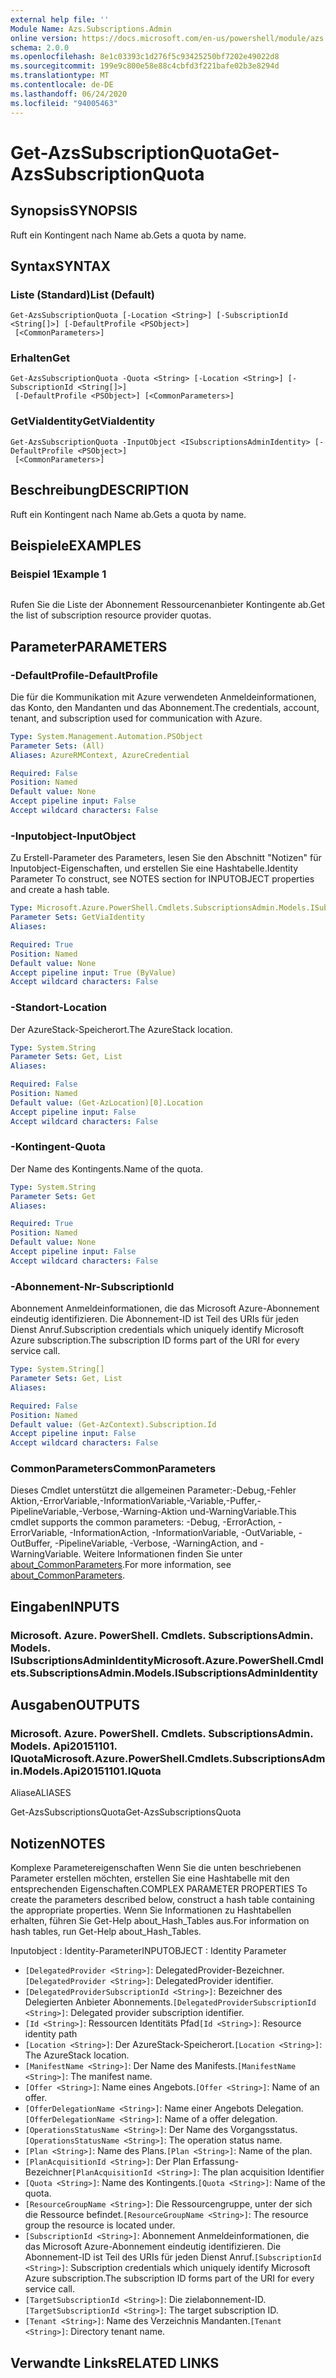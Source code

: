 ```yaml
---
external help file: ''
Module Name: Azs.Subscriptions.Admin
online version: https://docs.microsoft.com/en-us/powershell/module/azs.subscriptions.admin/get-azssubscriptionquota
schema: 2.0.0
ms.openlocfilehash: 8e1c03393c1d276f5c93425250bf7202e49022d8
ms.sourcegitcommit: 199e9c800e58e88c4cbfd3f221bafe02b3e8294d
ms.translationtype: MT
ms.contentlocale: de-DE
ms.lasthandoff: 06/24/2020
ms.locfileid: "94005463"
---
```

# <span data-ttu-id="42f7e-101">Get-AzsSubscriptionQuota</span><span class="sxs-lookup"><span data-stu-id="42f7e-101">Get-AzsSubscriptionQuota</span></span>

## <span data-ttu-id="42f7e-102">Synopsis</span><span class="sxs-lookup"><span data-stu-id="42f7e-102">SYNOPSIS</span></span>
<span data-ttu-id="42f7e-103">Ruft ein Kontingent nach Name ab.</span><span class="sxs-lookup"><span data-stu-id="42f7e-103">Gets a quota by name.</span></span>

## <span data-ttu-id="42f7e-104">Syntax</span><span class="sxs-lookup"><span data-stu-id="42f7e-104">SYNTAX</span></span>

### <span data-ttu-id="42f7e-105">Liste (Standard)</span><span class="sxs-lookup"><span data-stu-id="42f7e-105">List (Default)</span></span>
```
Get-AzsSubscriptionQuota [-Location <String>] [-SubscriptionId <String[]>] [-DefaultProfile <PSObject>]
 [<CommonParameters>]
```

### <span data-ttu-id="42f7e-106">Erhalten</span><span class="sxs-lookup"><span data-stu-id="42f7e-106">Get</span></span>
```
Get-AzsSubscriptionQuota -Quota <String> [-Location <String>] [-SubscriptionId <String[]>]
 [-DefaultProfile <PSObject>] [<CommonParameters>]
```

### <span data-ttu-id="42f7e-107">GetViaIdentity</span><span class="sxs-lookup"><span data-stu-id="42f7e-107">GetViaIdentity</span></span>
```
Get-AzsSubscriptionQuota -InputObject <ISubscriptionsAdminIdentity> [-DefaultProfile <PSObject>]
 [<CommonParameters>]
```

## <span data-ttu-id="42f7e-108">Beschreibung</span><span class="sxs-lookup"><span data-stu-id="42f7e-108">DESCRIPTION</span></span>
<span data-ttu-id="42f7e-109">Ruft ein Kontingent nach Name ab.</span><span class="sxs-lookup"><span data-stu-id="42f7e-109">Gets a quota by name.</span></span>

## <span data-ttu-id="42f7e-110">Beispiele</span><span class="sxs-lookup"><span data-stu-id="42f7e-110">EXAMPLES</span></span>

### <span data-ttu-id="42f7e-111">Beispiel 1</span><span class="sxs-lookup"><span data-stu-id="42f7e-111">Example 1</span></span>
```powershell

```

<span data-ttu-id="42f7e-112">Rufen Sie die Liste der Abonnement Ressourcenanbieter Kontingente ab.</span><span class="sxs-lookup"><span data-stu-id="42f7e-112">Get the list of subscription resource provider quotas.</span></span>

## <span data-ttu-id="42f7e-113">Parameter</span><span class="sxs-lookup"><span data-stu-id="42f7e-113">PARAMETERS</span></span>

### <span data-ttu-id="42f7e-114">-DefaultProfile</span><span class="sxs-lookup"><span data-stu-id="42f7e-114">-DefaultProfile</span></span>
<span data-ttu-id="42f7e-115">Die für die Kommunikation mit Azure verwendeten Anmeldeinformationen, das Konto, den Mandanten und das Abonnement.</span><span class="sxs-lookup"><span data-stu-id="42f7e-115">The credentials, account, tenant, and subscription used for communication with Azure.</span></span>

```yaml
Type: System.Management.Automation.PSObject
Parameter Sets: (All)
Aliases: AzureRMContext, AzureCredential

Required: False
Position: Named
Default value: None
Accept pipeline input: False
Accept wildcard characters: False

```

### <span data-ttu-id="42f7e-116">-Inputobject</span><span class="sxs-lookup"><span data-stu-id="42f7e-116">-InputObject</span></span>
<span data-ttu-id="42f7e-117">Zu Erstell-Parameter des Parameters, lesen Sie den Abschnitt "Notizen" für Inputobject-Eigenschaften, und erstellen Sie eine Hashtabelle.</span><span class="sxs-lookup"><span data-stu-id="42f7e-117">Identity Parameter To construct, see NOTES section for INPUTOBJECT properties and create a hash table.</span></span>

```yaml
Type: Microsoft.Azure.PowerShell.Cmdlets.SubscriptionsAdmin.Models.ISubscriptionsAdminIdentity
Parameter Sets: GetViaIdentity
Aliases:

Required: True
Position: Named
Default value: None
Accept pipeline input: True (ByValue)
Accept wildcard characters: False

```

### <span data-ttu-id="42f7e-118">-Standort</span><span class="sxs-lookup"><span data-stu-id="42f7e-118">-Location</span></span>
<span data-ttu-id="42f7e-119">Der AzureStack-Speicherort.</span><span class="sxs-lookup"><span data-stu-id="42f7e-119">The AzureStack location.</span></span>

```yaml
Type: System.String
Parameter Sets: Get, List
Aliases:

Required: False
Position: Named
Default value: (Get-AzLocation)[0].Location
Accept pipeline input: False
Accept wildcard characters: False

```

### <span data-ttu-id="42f7e-120">-Kontingent</span><span class="sxs-lookup"><span data-stu-id="42f7e-120">-Quota</span></span>
<span data-ttu-id="42f7e-121">Der Name des Kontingents.</span><span class="sxs-lookup"><span data-stu-id="42f7e-121">Name of the quota.</span></span>

```yaml
Type: System.String
Parameter Sets: Get
Aliases:

Required: True
Position: Named
Default value: None
Accept pipeline input: False
Accept wildcard characters: False

```

### <span data-ttu-id="42f7e-122">-Abonnement-Nr</span><span class="sxs-lookup"><span data-stu-id="42f7e-122">-SubscriptionId</span></span>
<span data-ttu-id="42f7e-123">Abonnement Anmeldeinformationen, die das Microsoft Azure-Abonnement eindeutig identifizieren. Die Abonnement-ID ist Teil des URIs für jeden Dienst Anruf.</span><span class="sxs-lookup"><span data-stu-id="42f7e-123">Subscription credentials which uniquely identify Microsoft Azure subscription.The subscription ID forms part of the URI for every service call.</span></span>

```yaml
Type: System.String[]
Parameter Sets: Get, List
Aliases:

Required: False
Position: Named
Default value: (Get-AzContext).Subscription.Id
Accept pipeline input: False
Accept wildcard characters: False

```

### <span data-ttu-id="42f7e-124">CommonParameters</span><span class="sxs-lookup"><span data-stu-id="42f7e-124">CommonParameters</span></span>
<span data-ttu-id="42f7e-125">Dieses Cmdlet unterstützt die allgemeinen Parameter:-Debug,-Fehler Aktion,-ErrorVariable,-InformationVariable,-Variable,-Puffer,-PipelineVariable,-Verbose,-Warning-Aktion und-WarningVariable.</span><span class="sxs-lookup"><span data-stu-id="42f7e-125">This cmdlet supports the common parameters: -Debug, -ErrorAction, -ErrorVariable, -InformationAction, -InformationVariable, -OutVariable, -OutBuffer, -PipelineVariable, -Verbose, -WarningAction, and -WarningVariable.</span></span> <span data-ttu-id="42f7e-126">Weitere Informationen finden Sie unter [about_CommonParameters](http://go.microsoft.com/fwlink/?LinkID=113216).</span><span class="sxs-lookup"><span data-stu-id="42f7e-126">For more information, see [about_CommonParameters](http://go.microsoft.com/fwlink/?LinkID=113216).</span></span>

## <span data-ttu-id="42f7e-127">Eingaben</span><span class="sxs-lookup"><span data-stu-id="42f7e-127">INPUTS</span></span>

### <span data-ttu-id="42f7e-128">Microsoft. Azure. PowerShell. Cmdlets. SubscriptionsAdmin. Models. ISubscriptionsAdminIdentity</span><span class="sxs-lookup"><span data-stu-id="42f7e-128">Microsoft.Azure.PowerShell.Cmdlets.SubscriptionsAdmin.Models.ISubscriptionsAdminIdentity</span></span>

## <span data-ttu-id="42f7e-129">Ausgaben</span><span class="sxs-lookup"><span data-stu-id="42f7e-129">OUTPUTS</span></span>

### <span data-ttu-id="42f7e-130">Microsoft. Azure. PowerShell. Cmdlets. SubscriptionsAdmin. Models. Api20151101. IQuota</span><span class="sxs-lookup"><span data-stu-id="42f7e-130">Microsoft.Azure.PowerShell.Cmdlets.SubscriptionsAdmin.Models.Api20151101.IQuota</span></span>

<span data-ttu-id="42f7e-131">Aliase</span><span class="sxs-lookup"><span data-stu-id="42f7e-131">ALIASES</span></span>

<span data-ttu-id="42f7e-132">Get-AzsSubscriptionsQuota</span><span class="sxs-lookup"><span data-stu-id="42f7e-132">Get-AzsSubscriptionsQuota</span></span>

## <span data-ttu-id="42f7e-133">Notizen</span><span class="sxs-lookup"><span data-stu-id="42f7e-133">NOTES</span></span>

<span data-ttu-id="42f7e-134">Komplexe Parametereigenschaften Wenn Sie die unten beschriebenen Parameter erstellen möchten, erstellen Sie eine Hashtabelle mit den entsprechenden Eigenschaften.</span><span class="sxs-lookup"><span data-stu-id="42f7e-134">COMPLEX PARAMETER PROPERTIES To create the parameters described below, construct a hash table containing the appropriate properties.</span></span> <span data-ttu-id="42f7e-135">Wenn Sie Informationen zu Hashtabellen erhalten, führen Sie Get-Help about_Hash_Tables aus.</span><span class="sxs-lookup"><span data-stu-id="42f7e-135">For information on hash tables, run Get-Help about_Hash_Tables.</span></span>

<span data-ttu-id="42f7e-136">Inputobject <ISubscriptionsAdminIdentity> : Identity-Parameter</span><span class="sxs-lookup"><span data-stu-id="42f7e-136">INPUTOBJECT <ISubscriptionsAdminIdentity>: Identity Parameter</span></span>
  - <span data-ttu-id="42f7e-137">`[DelegatedProvider <String>]`: DelegatedProvider-Bezeichner.</span><span class="sxs-lookup"><span data-stu-id="42f7e-137">`[DelegatedProvider <String>]`: DelegatedProvider identifier.</span></span>
  - <span data-ttu-id="42f7e-138">`[DelegatedProviderSubscriptionId <String>]`: Bezeichner des Delegierten Anbieter Abonnements.</span><span class="sxs-lookup"><span data-stu-id="42f7e-138">`[DelegatedProviderSubscriptionId <String>]`: Delegated provider subscription identifier.</span></span>
  - <span data-ttu-id="42f7e-139">`[Id <String>]`: Ressourcen Identitäts Pfad</span><span class="sxs-lookup"><span data-stu-id="42f7e-139">`[Id <String>]`: Resource identity path</span></span>
  - <span data-ttu-id="42f7e-140">`[Location <String>]`: Der AzureStack-Speicherort.</span><span class="sxs-lookup"><span data-stu-id="42f7e-140">`[Location <String>]`: The AzureStack location.</span></span>
  - <span data-ttu-id="42f7e-141">`[ManifestName <String>]`: Der Name des Manifests.</span><span class="sxs-lookup"><span data-stu-id="42f7e-141">`[ManifestName <String>]`: The manifest name.</span></span>
  - <span data-ttu-id="42f7e-142">`[Offer <String>]`: Name eines Angebots.</span><span class="sxs-lookup"><span data-stu-id="42f7e-142">`[Offer <String>]`: Name of an offer.</span></span>
  - <span data-ttu-id="42f7e-143">`[OfferDelegationName <String>]`: Name einer Angebots Delegation.</span><span class="sxs-lookup"><span data-stu-id="42f7e-143">`[OfferDelegationName <String>]`: Name of a offer delegation.</span></span>
  - <span data-ttu-id="42f7e-144">`[OperationsStatusName <String>]`: Der Name des Vorgangsstatus.</span><span class="sxs-lookup"><span data-stu-id="42f7e-144">`[OperationsStatusName <String>]`: The operation status name.</span></span>
  - <span data-ttu-id="42f7e-145">`[Plan <String>]`: Name des Plans.</span><span class="sxs-lookup"><span data-stu-id="42f7e-145">`[Plan <String>]`: Name of the plan.</span></span>
  - <span data-ttu-id="42f7e-146">`[PlanAcquisitionId <String>]`: Der Plan Erfassung-Bezeichner</span><span class="sxs-lookup"><span data-stu-id="42f7e-146">`[PlanAcquisitionId <String>]`: The plan acquisition Identifier</span></span>
  - <span data-ttu-id="42f7e-147">`[Quota <String>]`: Name des Kontingents.</span><span class="sxs-lookup"><span data-stu-id="42f7e-147">`[Quota <String>]`: Name of the quota.</span></span>
  - <span data-ttu-id="42f7e-148">`[ResourceGroupName <String>]`: Die Ressourcengruppe, unter der sich die Ressource befindet.</span><span class="sxs-lookup"><span data-stu-id="42f7e-148">`[ResourceGroupName <String>]`: The resource group the resource is located under.</span></span>
  - <span data-ttu-id="42f7e-149">`[SubscriptionId <String>]`: Abonnement Anmeldeinformationen, die das Microsoft Azure-Abonnement eindeutig identifizieren. Die Abonnement-ID ist Teil des URIs für jeden Dienst Anruf.</span><span class="sxs-lookup"><span data-stu-id="42f7e-149">`[SubscriptionId <String>]`: Subscription credentials which uniquely identify Microsoft Azure subscription.The subscription ID forms part of the URI for every service call.</span></span>
  - <span data-ttu-id="42f7e-150">`[TargetSubscriptionId <String>]`: Die zielabonnement-ID.</span><span class="sxs-lookup"><span data-stu-id="42f7e-150">`[TargetSubscriptionId <String>]`: The target subscription ID.</span></span>
  - <span data-ttu-id="42f7e-151">`[Tenant <String>]`: Name des Verzeichnis Mandanten.</span><span class="sxs-lookup"><span data-stu-id="42f7e-151">`[Tenant <String>]`: Directory tenant name.</span></span>

## <span data-ttu-id="42f7e-152">Verwandte Links</span><span class="sxs-lookup"><span data-stu-id="42f7e-152">RELATED LINKS</span></span>


